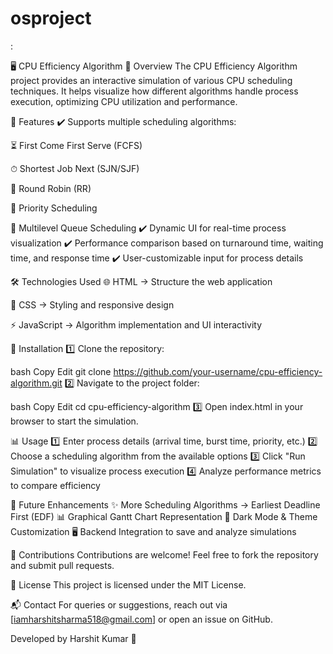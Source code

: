 # osproject
:

🖥️ CPU Efficiency Algorithm
📌 Overview
The CPU Efficiency Algorithm project provides an interactive simulation of various CPU scheduling techniques. It helps visualize how different algorithms handle process execution, optimizing CPU utilization and performance.

🚀 Features
✔️ Supports multiple scheduling algorithms:

⏳ First Come First Serve (FCFS)

⏱ Shortest Job Next (SJN/SJF)

🔄 Round Robin (RR)

🎯 Priority Scheduling

🏢 Multilevel Queue Scheduling
✔️ Dynamic UI for real-time process visualization
✔️ Performance comparison based on turnaround time, waiting time, and response time
✔️ User-customizable input for process details

🛠 Technologies Used
🌐 HTML → Structure the web application

🎨 CSS → Styling and responsive design

⚡ JavaScript → Algorithm implementation and UI interactivity

🔧 Installation
1️⃣ Clone the repository:

bash
Copy
Edit
git clone https://github.com/your-username/cpu-efficiency-algorithm.git
2️⃣ Navigate to the project folder:

bash
Copy
Edit
cd cpu-efficiency-algorithm
3️⃣ Open index.html in your browser to start the simulation.

📊 Usage
1️⃣ Enter process details (arrival time, burst time, priority, etc.)
2️⃣ Choose a scheduling algorithm from the available options
3️⃣ Click "Run Simulation" to visualize process execution
4️⃣ Analyze performance metrics to compare efficiency

🔮 Future Enhancements
✨ More Scheduling Algorithms → Earliest Deadline First (EDF)
📊 Graphical Gantt Chart Representation
🌙 Dark Mode & Theme Customization
🖥 Backend Integration to save and analyze simulations

🤝 Contributions
Contributions are welcome! Feel free to fork the repository and submit pull requests.

📝 License
This project is licensed under the MIT License.

📬 Contact
For queries or suggestions, reach out via [iamharshitsharma518@gmail.com] or open an issue on GitHub.

Developed by Harshit Kumar 🚀



